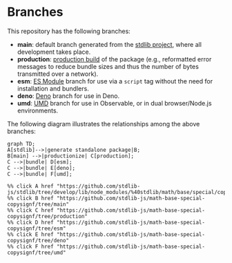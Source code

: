 <!--

@license Apache-2.0

Copyright (c) 2022 The Stdlib Authors.

Licensed under the Apache License, Version 2.0 (the "License");
you may not use this file except in compliance with the License.
You may obtain a copy of the License at

    http://www.apache.org/licenses/LICENSE-2.0

Unless required by applicable law or agreed to in writing, software
distributed under the License is distributed on an "AS IS" BASIS,
WITHOUT WARRANTIES OR CONDITIONS OF ANY KIND, either express or implied.
See the License for the specific language governing permissions and
limitations under the License.

-->

# Branches

This repository has the following branches:

-   **main**: default branch generated from the [stdlib project][stdlib-url], where all development takes place.
-   **production**: [production build][production-url] of the package (e.g., reformatted error messages to reduce bundle sizes and thus the number of bytes transmitted over a network).
-   **esm**: [ES Module][esm-url] branch for use via a `script` tag without the need for installation and bundlers.
-   **deno**: [Deno][deno-url] branch for use in Deno.
-   **umd**: [UMD][umd-url] branch for use in Observable, or in dual browser/Node.js environments.

The following diagram illustrates the relationships among the above branches:

```mermaid
graph TD;
A[stdlib]-->|generate standalone package|B;
B[main] -->|productionize| C[production];
C -->|bundle| D[esm];
C -->|bundle| E[deno];
C -->|bundle| F[umd];

%% click A href "https://github.com/stdlib-js/stdlib/tree/develop/lib/node_modules/%40stdlib/math/base/special/copysignf"
%% click B href "https://github.com/stdlib-js/math-base-special-copysignf/tree/main"
%% click C href "https://github.com/stdlib-js/math-base-special-copysignf/tree/production"
%% click D href "https://github.com/stdlib-js/math-base-special-copysignf/tree/esm"
%% click E href "https://github.com/stdlib-js/math-base-special-copysignf/tree/deno"
%% click F href "https://github.com/stdlib-js/math-base-special-copysignf/tree/umd"
```

[stdlib-url]: https://github.com/stdlib-js/stdlib/tree/develop/lib/node_modules/%40stdlib/math/base/special/copysignf
[production-url]: https://github.com/stdlib-js/math-base-special-copysignf/tree/production
[deno-url]: https://github.com/stdlib-js/math-base-special-copysignf/tree/deno
[umd-url]: https://github.com/stdlib-js/math-base-special-copysignf/tree/umd
[esm-url]: https://github.com/stdlib-js/math-base-special-copysignf/tree/esm